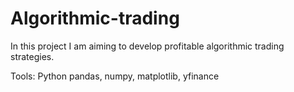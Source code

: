 # Algorithmic-trading
In this project I am aiming to develop profitable algorithmic trading strategies.

Tools:
Python
pandas, numpy, matplotlib, yfinance
